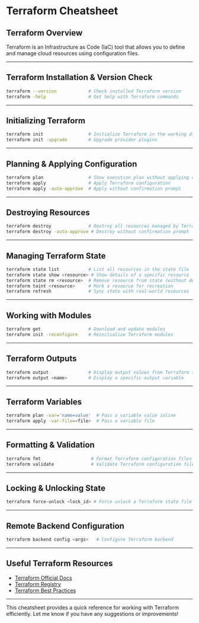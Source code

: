 # Terraform Cheatsheet

## **Terraform Overview**
Terraform is an Infrastructure as Code (IaC) tool that allows you to define and manage cloud resources using configuration files.

---

## **Terraform Installation & Version Check**
```sh
terraform --version            # Check installed Terraform version
terraform -help                # Get help with Terraform commands
```

---

## **Initializing Terraform**
```sh
terraform init                 # Initialize Terraform in the working directory
terraform init -upgrade        # Upgrade provider plugins
```

---

## **Planning & Applying Configuration**
```sh
terraform plan                 # Show execution plan without applying changes
terraform apply                # Apply Terraform configuration
terraform apply -auto-approve  # Apply without confirmation prompt
```

---

## **Destroying Resources**
```sh
terraform destroy              # Destroy all resources managed by Terraform
terraform destroy -auto-approve # Destroy without confirmation prompt
```

---

## **Managing Terraform State**
```sh
terraform state list           # List all resources in the state file
terraform state show <resource> # Show details of a specific resource
terraform state rm <resource>  # Remove resource from state (without deleting it)
terraform taint <resource>     # Mark a resource for recreation
terraform refresh              # Sync state with real-world resources
```

---

## **Working with Modules**
```sh
terraform get                  # Download and update modules
terraform init -reconfigure    # Reinitialize Terraform modules
```

---

## **Terraform Outputs**
```sh
terraform output               # Display output values from Terraform state
terraform output <name>        # Display a specific output variable
```

---

## **Terraform Variables**
```sh
terraform plan -var='name=value'  # Pass a variable value inline
terraform apply -var-file=<file>  # Pass a variable file
```

---

## **Formatting & Validation**
```sh
terraform fmt                   # Format Terraform configuration files
terraform validate              # Validate Terraform configuration files
```

---

## **Locking & Unlocking State**
```sh
terraform force-unlock <lock_id> # Force unlock a Terraform state file
```

---

## **Remote Backend Configuration**
```sh
terraform backend config <args>   # Configure Terraform backend
```

---

## **Useful Terraform Resources**
- [Terraform Official Docs](https://developer.hashicorp.com/terraform/docs)
- [Terraform Registry](https://registry.terraform.io/)
- [Terraform Best Practices](https://developer.hashicorp.com/terraform/tutorials)

---

This cheatsheet provides a quick reference for working with Terraform efficiently. Let me know if you have any suggestions or improvements!


